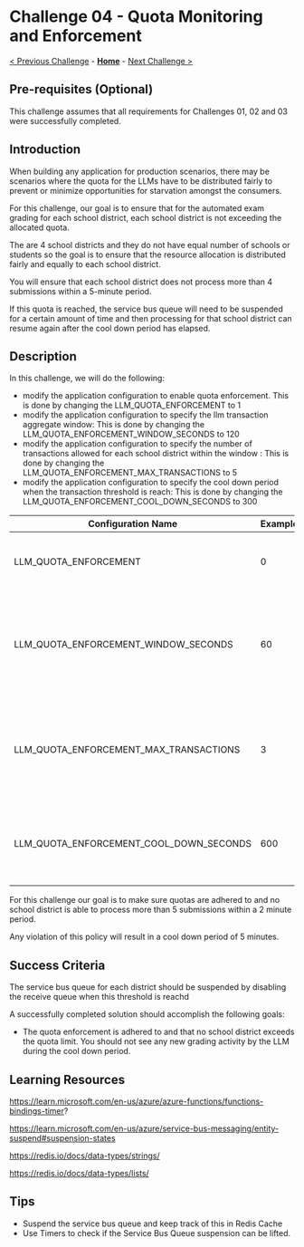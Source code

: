 # Challenge 04 - Quota Monitoring and Enforcement

[< Previous Challenge](./Challenge-03.md) - **[Home](../README.md)** - [Next Challenge >](./Challenge-05.md)

## Pre-requisites (Optional)

This challenge assumes that all requirements for Challenges 01, 02 and 03 were successfully completed.

## Introduction

When building any application for production scenarios, there may be scenarios where the quota for the LLMs have to be distributed fairly to prevent or minimize opportunities for starvation amongst the consumers.

For this challenge, our goal is to ensure that for the automated exam grading for each school district, each school district is not exceeding the allocated quota.

The are 4 school districts and they do not have equal number of schools or students so the goal is to ensure that the resource allocation is distributed fairly and equally to each school district.

You will ensure that each school district does not process more than 4 submissions within a 5-minute period. 

If this quota is reached, the service bus queue will need to be suspended for a certain amount of time and then processing for that school district can resume again after the cool down period has elapsed.

## Description

In this challenge, we will do the following:

- modify the application configuration to enable quota enforcement. This is done by changing the LLM_QUOTA_ENFORCEMENT to 1
- modify the application configuration to specify the llm transaction aggregate window: This is done by changing the LLM_QUOTA_ENFORCEMENT_WINDOW_SECONDS to 120
- modify the application configuration to specify the number of transactions allowed for each school district within the window : This is done by changing the LLM_QUOTA_ENFORCEMENT_MAX_TRANSACTIONS to 5
- modify the application configuration to specify the cool down period when the transaction threshold is reach:  This is done by changing the LLM_QUOTA_ENFORCEMENT_COOL_DOWN_SECONDS to 300


| Configuration Name | Examples| Description|
|--------------|-----------|------------|
| LLM_QUOTA_ENFORCEMENT | 0     | Whether or not Quota enforcement is enabled for the app        |
| LLM_QUOTA_ENFORCEMENT_WINDOW_SECONDS      | 60  | The number of seconds that define the transaction aggregation window for quota enforcement       |
| LLM_QUOTA_ENFORCEMENT_MAX_TRANSACTIONS      | 3  | The number of transactions allowed per school district within the transaction window       |
| LLM_QUOTA_ENFORCEMENT_COOL_DOWN_SECONDS      | 600  | The number of seconds the district needs to wait before processing can resume       |


For this challenge our goal is to make sure quotas are adhered to and no school district is able to process more than 5 submissions within a 2 minute period.

Any violation of this policy will result in a cool down period of 5 minutes.

## Success Criteria

The service bus queue for each district should be suspended by disabling the receive queue when this threshold is reachd

A successfully completed solution should accomplish the following goals:

- The quota enforcement is adhered to and that no school district exceeds the quota limit. You should not see any new grading activity by the LLM during the cool down period.



## Learning Resources

https://learn.microsoft.com/en-us/azure/azure-functions/functions-bindings-timer?

https://learn.microsoft.com/en-us/azure/service-bus-messaging/entity-suspend#suspension-states

https://redis.io/docs/data-types/strings/

https://redis.io/docs/data-types/lists/

## Tips
- Suspend the service bus queue and keep track of this in Redis Cache
- Use Timers to check if the Service Bus Queue suspension can be lifted.
